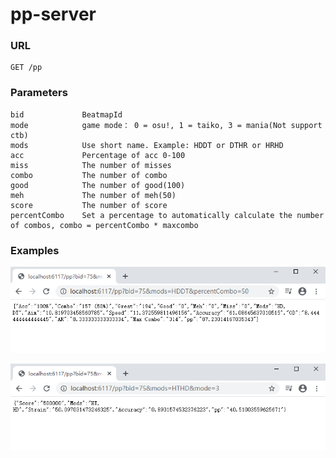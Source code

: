 # pp-server



### URL

```
GET /pp
```

### Parameters

```
bid             BeatmapId
mode            game mode： 0 = osu!, 1 = taiko, 3 = mania(Not support ctb)
mods            Use short name. Example: HDDT or DTHR or HRHD
acc             Percentage of acc 0-100
miss            The number of misses
combo           The number of combo
good            The number of good(100)
meh             The number of meh(50)
score           The number of score
percentCombo    Set a percentage to automatically calculate the number of combos, combo = percentCombo * maxcombo
```



### Examples

![image-20200518142328659](https://raw.githubusercontent.com/wanjiaXG/pp-server/master/image/osu.png)



![image-20200518142328659](https://raw.githubusercontent.com/wanjiaXG/pp-server/master/image/mania.png)